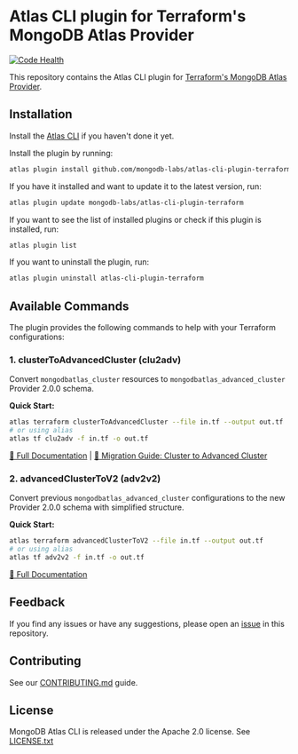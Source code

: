 # Atlas CLI plugin for Terraform's MongoDB Atlas Provider

[![Code Health](https://github.com/mongodb-labs/atlas-cli-plugin-terraform/actions/workflows/code-health.yml/badge.svg)](https://github.com/mongodb-labs/atlas-cli-plugin-terraform/actions/workflows/code-health.yml)

This repository contains the Atlas CLI plugin for [Terraform's MongoDB Atlas Provider](https://registry.terraform.io/providers/mongodb/mongodbatlas/latest/docs).

## Installation

Install the [Atlas CLI](https://github.com/mongodb/mongodb-atlas-cli) if you haven't done it yet.

Install the plugin by running:
```bash
atlas plugin install github.com/mongodb-labs/atlas-cli-plugin-terraform
```
 
If you have it installed and want to update it to the latest version, run:
```bash
atlas plugin update mongodb-labs/atlas-cli-plugin-terraform
```

If you want to see the list of installed plugins or check if this plugin is installed, run:
```bash
atlas plugin list
```

If you want to uninstall the plugin, run:
```bash
atlas plugin uninstall atlas-cli-plugin-terraform
```

## Available Commands

The plugin provides the following commands to help with your Terraform configurations:

### 1. clusterToAdvancedCluster (clu2adv)
Convert `mongodbatlas_cluster` resources to `mongodbatlas_advanced_cluster` Provider 2.0.0 schema.

**Quick Start:**
```bash
atlas terraform clusterToAdvancedCluster --file in.tf --output out.tf
# or using alias
atlas tf clu2adv -f in.tf -o out.tf
```

[📖 Full Documentation](./docs/command_clu2adv.md) | [🔄 Migration Guide: Cluster to Advanced Cluster](https://registry.terraform.io/providers/mongodb/mongodbatlas/latest/docs/guides/cluster-to-advanced-cluster-migration-guide)

### 2. advancedClusterToV2 (adv2v2)
Convert previous `mongodbatlas_advanced_cluster` configurations to the new Provider 2.0.0 schema with simplified structure.

**Quick Start:**
```bash
atlas terraform advancedClusterToV2 --file in.tf --output out.tf
# or using alias
atlas tf adv2v2 -f in.tf -o out.tf
```

[📖 Full Documentation](./docs/command_adv2v2.md)

## Feedback

If you find any issues or have any suggestions, please open an [issue](https://github.com/mongodb-labs/atlas-cli-plugin-terraform/issues) in this repository.

## Contributing

See our [CONTRIBUTING.md](CONTRIBUTING.md) guide.

## License

MongoDB Atlas CLI is released under the Apache 2.0 license. See [LICENSE.txt](LICENSE.txt)
